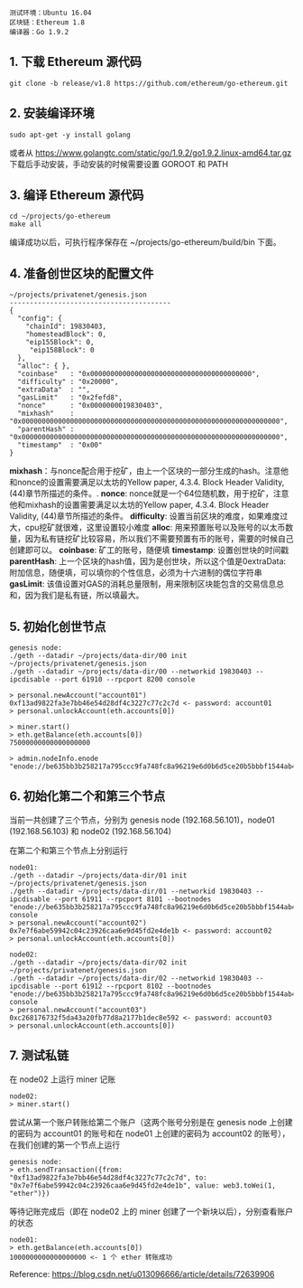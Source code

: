 
    测试环境：Ubuntu 16.04
    区块链：Ethereum 1.8
    编译器：Go 1.9.2

## 1. 下载 Ethereum 源代码

    git clone -b release/v1.8 https://github.com/ethereum/go-ethereum.git

## 2. 安装编译环境

    sudo apt-get -y install golang

或者从 https://www.golangtc.com/static/go/1.9.2/go1.9.2.linux-amd64.tar.gz 下载后手动安装，手动安装的时候需要设置 GOROOT 和 PATH

## 3. 编译 Ethereum 源代码

    cd ~/projects/go-ethereum
    make all

编译成功以后，可执行程序保存在 ~/projects/go-ethereum/build/bin 下面。

## 4. 准备创世区块的配置文件

    ~/projects/privatenet/genesis.json
    ----------------------------------------
    {
      "config": {
        "chainId": 19830403,
        "homesteadBlock": 0,
        "eip155Block": 0,
         "eip158Block": 0
      },
      "alloc": { },
      "coinbase"   : "0x0000000000000000000000000000000000000000",
      "difficulty" : "0x20000",
      "extraData"  : "",
      "gasLimit"   : "0x2fefd8",
      "nonce"      : "0x0000000019830403",
      "mixhash"    : "0x0000000000000000000000000000000000000000000000000000000000000000",
      "parentHash" : "0x0000000000000000000000000000000000000000000000000000000000000000",
      "timestamp"  : "0x00"
    }

**mixhash**：与nonce配合用于挖矿，由上一个区块的一部分生成的hash。注意他和nonce的设置需要满足以太坊的Yellow paper, 4.3.4. Block Header Validity, (44)章节所描述的条件。. 
**nonce**: nonce就是一个64位随机数，用于挖矿，注意他和mixhash的设置需要满足以太坊的Yellow paper, 4.3.4. Block Header Validity, (44)章节所描述的条件。 
**difficulty**: 设置当前区块的难度，如果难度过大，cpu挖矿就很难，这里设置较小难度 
**alloc**: 用来预置账号以及账号的以太币数量，因为私有链挖矿比较容易，所以我们不需要预置有币的账号，需要的时候自己创建即可以。 
**coinbase**: 矿工的账号，随便填 
**timestamp**: 设置创世块的时间戳 
**parentHash**: 上一个区块的hash值，因为是创世块，所以这个值是0extraData: 附加信息，随便填，可以填你的个性信息，必须为十六进制的偶位字符串 
**gasLimit**: 该值设置对GAS的消耗总量限制，用来限制区块能包含的交易信息总和，因为我们是私有链，所以填最大。

## 5. 初始化创世节点

    genesis node:
    ./geth --datadir ~/projects/data-dir/00 init ~/projects/privatenet/genesis.json
    ./geth --datadir ~/projects/data-dir/00 --networkid 19830403 --ipcdisable --port 61910 --rpcport 8200 console

    > personal.newAccount("account01")
    0xf13ad9822fa3e7bb46e54d28df4c3227c77c2c7d <- password: account01
    > personal.unlockAccount(eth.accounts[0])

    > miner.start()
    > eth.getBalance(eth.accounts[0])
    75000000000000000000

    > admin.nodeInfo.enode
    "enode://be635bb3b258217a795ccc9fa748fc8a96219e6d0b6d5ce20b5bbbf1544ab47b195f40cf406f5b56ddcba54a8503d47f46011ca245dc9d64ca353b68ced4ba6e@[::]:61910"

## 6. 初始化第二个和第三个节点

当前一共创建了三个节点，分别为 genesis node (192.168.56.101)，node01 (192.168.56.103) 和 node02 (192.168.56.104)

在第二个和第三个节点上分别运行

    node01:
    ./geth --datadir ~/projects/data-dir/01 init ~/projects/privatenet/genesis.json
    ./geth --datadir ~/projects/data-dir/01 --networkid 19830403 --ipcdisable --port 61911 --rpcport 8101 --bootnodes "enode://be635bb3b258217a795ccc9fa748fc8a96219e6d0b6d5ce20b5bbbf1544ab47b195f40cf406f5b56ddcba54a8503d47f46011ca245dc9d64ca353b68ced4ba6e@[192.168.56.101]:61910" console
    > personal.newAccount("account02")
    0x7e7f6abe59942c04c23926caa6e9d45fd2e4de1b <- password: account02
    > personal.unlockAccount(eth.accounts[0])

    node02:
    ./geth --datadir ~/projects/data-dir/02 init ~/projects/privatenet/genesis.json
    ./geth --datadir ~/projects/data-dir/02 --networkid 19830403 --ipcdisable --port 61912 --rpcport 8102 --bootnodes "enode://be635bb3b258217a795ccc9fa748fc8a96219e6d0b6d5ce20b5bbbf1544ab47b195f40cf406f5b56ddcba54a8503d47f46011ca245dc9d64ca353b68ced4ba6e@[192.168.56.101]:61910" console
    > personal.newAccount("account03")
    0xc268176732f5da43a20fb77d8a2177b1dec8e592 <- password: account03
    > personal.unlockAccount(eth.accounts[0])

## 7. 测试私链

在 node02 上运行 miner 记账

    node02:
    > miner.start()

尝试从第一个账户转账给第二个账户（这两个账号分别是在 genesis node 上创建的密码为 account01 的账号和在 node01 上创建的密码为 account02 的账号），在我们创建的第一个节点上运行

    genesis node:
    > eth.sendTransaction({from: "0xf13ad9822fa3e7bb46e54d28df4c3227c77c2c7d", to: "0x7e7f6abe59942c04c23926caa6e9d45fd2e4de1b", value: web3.toWei(1, "ether")})

等待记账完成后（即在 node02 上的 miner 创建了一个新块以后），分别查看账户的状态

    node01:
    > eth.getBalance(eth.accounts[0])
    1000000000000000000 <- 1 个 ether 转账成功


Reference:
https://blog.csdn.net/u013096666/article/details/72639906
